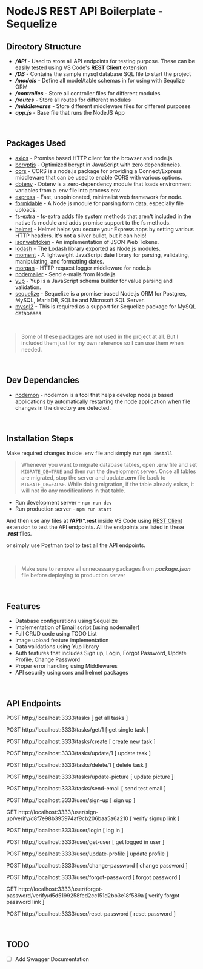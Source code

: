 # NodeJS REST API Boilerplate - Sequelize

## Directory Structure

- **_/API_** - Used to store all API endpoints for testing purpose. These can be easily tested using VS Code's **REST Client** extension
- **_/DB_** - Contains the sample mysql database SQL file to start the project
- **_/models_** - Define all model/table schemas in for using with Sequlize ORM
- **_/controlles_** - Store all controller files for different modules
- **_/routes_** - Store all routes for different modules
- **_/middlewares_** - Store different middleware files for different purposes
- **_app.js_** - Base file that runs the NodeJS App

<br />

## Packages Used

- [axios](https://www.npmjs.com/package/axios) - Promise based HTTP client for the browser and node.js
- [bcryptjs](https://www.npmjs.com/package/bcryptjs) - Optimized bcrypt in JavaScript with zero dependencies.
- [cors](https://www.npmjs.com/package/cors) - CORS is a node.js package for providing a Connect/Express middleware that can be used to enable CORS with various options.
- [dotenv](https://www.npmjs.com/package/dotenv) - Dotenv is a zero-dependency module that loads environment variables from a .env file into process.env
- [express](https://www.npmjs.com/package/express) - Fast, unopinionated, minimalist web framework for node.
- [formidable](https://www.npmjs.com/package/formidable) - A Node.js module for parsing form data, especially file uploads.
- [fs-extra](https://www.npmjs.com/package/fs-extra) - fs-extra adds file system methods that aren't included in the native fs module and adds promise support to the fs methods.
- [helmet](https://www.npmjs.com/package/helmet) - Helmet helps you secure your Express apps by setting various HTTP headers. It's not a silver bullet, but it can help!
- [jsonwebtoken](https://www.npmjs.com/package/jsonwebtoken) - An implementation of JSON Web Tokens.
- [lodash](https://www.npmjs.com/package/lodash) - The Lodash library exported as Node.js modules.
- [moment](https://www.npmjs.com/package/moment) - A lightweight JavaScript date library for parsing, validating, manipulating, and formatting dates.
- [morgan](https://www.npmjs.com/package/morgan) - HTTP request logger middleware for node.js
- [nodemailer](https://www.npmjs.com/package/nodemailer) - Send e-mails from Node.js
- [yup](https://www.npmjs.com/package/yup) - Yup is a JavaScript schema builder for value parsing and validation.
- [sequelize](https://sequelize.org/) - Sequelize is a promise-based Node.js ORM for Postgres, MySQL, MariaDB, SQLite and Microsoft SQL Server.
- [mysql2](https://www.npmjs.com/package/mysql2) - This is required as a support for Sequelize package for MySQL databases.

<br />

> Some of these packages are not used in the project at all. But I included them just for my own reference so I can use them when needed.

<br />

## Dev Dependancies

- [nodemon](https://www.npmjs.com/package/nodemon) - nodemon is a tool that helps develop node.js based applications by automatically restarting the node application when file changes in the directory are detected.

<br />

## Installation Steps

Make required changes inside .env file and simply run
`npm install`

> Whenever you want to migrate database tables, open  **.env** file and set `MIGRATE_DB=TRUE` and then run the development server. Once all tables are migrated, stop the server and update **.env** file back to `MIGRATE_DB=FALSE`. While doing migration, if the table already exists, it will not do any modifications in that table.
> 
- Run development server - `npm run dev`
- Run production server - `npm run start`

And then use any files at **/API/\*.rest** inside VS Code using [REST Client](https://marketplace.visualstudio.com/items?itemName=humao.rest-client) extension to test the API endpoints. All the endpoints are listed in these **_.rest_** files.

or simply use Postman tool to test all the API endpoints.

<br />

> Make sure to remove all unnecessary packages from **_package.json_** file before deploying to production server

<br />

## Features

- Database configurations using Sequelize
- Implementation of Email script (using nodemailer)
- Full CRUD code using TODO List
- Image upload feature implementation
- Data validations using Yup library
- Auth features that includes Sign up, Login, Forgot Password, Update Profile, Change Password
- Proper error handling using Middlewares
- API security using cors and helmet packages

<br />

## API Endpoints

POST http://localhost:3333/tasks [ get all tasks ]

POST http://localhost:3333/tasks/get/1 [ get single task ]

POST http://localhost:3333/tasks/create [ create new task ]

POST http://localhost:3333/tasks/update/1 [ update task ]

POST http://localhost:3333/tasks/delete/1 [ delete task ]

POST http://localhost:3333/tasks/update-picture [ update picture ]

POST http://localhost:3333/tasks/send-email [ send test email ]

POST http://localhost:3333/user/sign-up [ sign up ]

GET http://localhost:3333/user/sign-up/verify/d8f7e98b395974af9cb206baa5a6a210 [ verify signup link ]

POST http://localhost:3333/user/login [ log in ]

POST http://localhost:3333/user/get-user [ get logged in user ]

POST http://localhost:3333/user/update-profile [ update profile ]

POST http://localhost:3333/user/change-password [ change password ]

POST http://localhost:3333/user/forgot-password [ forgot password ]

GET http://localhost:3333/user/forgot-password/verify/d5d5199258fed2cc151d2bb3e18f589a [ verify forgot password link ]

POST http://localhost:3333/user/reset-password [ reset password ]

<br />

## TODO

- [ ] Add Swagger Documentation
